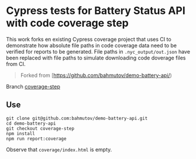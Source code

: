 # Cypress tests for Battery Status API with code coverage step

This work forks en existing Cypress coverage project that uses CI to demonstrate how absolute file paths in code coverage data need to be verified for reports to be generated. File paths in `.nyc_output/out.json` have been replaced with file paths to simulate downloading code doverage files from CI.

> Forked from [https://github.com/bahmutov/demo-battery-api/)

Branch [coverage-step](https://github.com/wemangum/demo-battery-api/tree/coverage-step)

## Use

```
git clone git@github.com:bahmutov/demo-battery-api.git
cd demo-battery-api
git checkout coverage-step
npm install
npm run report:coverage
```

Observe that `coverage/index.html` is empty.
